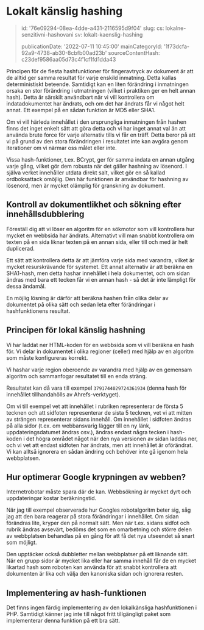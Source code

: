 Lokalt känslig hashing
======================

> id: '76e09294-08ea-4dde-a431-2116595d9f04'
> slug:
> 	cs: lokalne-senzitivni-hashovani
> 	sv: lokalt-kaenslig-hashing
> 
> publicationDate: '2022-07-11 10:45:00'
> mainCategoryId: '1f73dcfa-92a9-4738-ab30-8cbfb00ad23b'
> sourceContentHash: c23def9586aa05d73c4f1cf1fd1dda43

Principen för de flesta hashfunktioner för fingeravtryck av dokument är att de alltid ger samma resultat för varje enskild inmatning. Detta kallas deterministiskt beteende. Samtidigt kan en liten förändring i inmatningen orsaka en stor förändring i utmatningen (vilket i praktiken ger en helt annan hash). Detta är särskilt användbart när vi vill kontrollera om indatadokumentet har ändrats, och om det har ändrats får vi något helt annat. Ett exempel på en sådan funktion är MD5 eller SHA1.

Om vi vill härleda innehållet i den ursprungliga inmatningen från hashen finns det inget enkelt sätt att göra detta och vi har inget annat val än att använda brute force för varje alternativ tills vi får en träff. Detta beror på att vi på grund av den stora förändringen i resultatet inte kan avgöra genom iterationer om vi närmar oss målet eller inte.

Vissa hash-funktioner, t.ex. BCrypt, ger för samma indata en annan utgång varje gång, vilket gör dem robusta när det gäller hashning av lösenord. I själva verket innehåller utdata direkt salt, vilket gör en så kallad ordboksattack omöjlig. Den här funktionen är användbar för hashning av lösenord, men är mycket olämplig för granskning av dokument.

Kontroll av dokumentlikhet och sökning efter innehållsdubblering
-----------------------------------------------------------

Föreställ dig att vi löser en algoritm för en sökmotor som vill kontrollera hur mycket en webbsida har ändrats. Alternativt vill man snabbt kontrollera om texten på en sida liknar texten på en annan sida, eller till och med är helt duplicerad.

Ett sätt att kontrollera detta är att jämföra varje sida med varandra, vilket är mycket resurskrävande för systemet. Ett annat alternativ är att beräkna en SHA1-hash, men detta hashar innehållet i hela dokumentet, och om sidan ändras med bara ett tecken får vi en annan hash - så det är inte lämpligt för dessa ändamål.

En möjlig lösning är därför att beräkna hashen från olika delar av dokumentet på olika sätt och sedan leta efter förändringar i hashfunktionens resultat.

Principen för lokal känslig hashning
----------------------------------

Vi har laddat ner HTML-koden för en webbsida som vi vill beräkna en hash för. Vi delar in dokumentet i olika regioner (celler) med hjälp av en algoritm som måste konfigureras korrekt.

Vi hashar varje region oberoende av varandra med hjälp av en gemensam algoritm och sammanfogar resultatet till en enda sträng.

Resultatet kan då vara till exempel `3791744029724361934` (denna hash för innehållet tillhandahölls av Ahrefs-verktyget).

Om vi till exempel vet att innehållet i rubriken representerar de första 5 tecknen och att sidfoten representerar de sista 5 tecknen, vet vi att mitten av strängen representerar sidans innehåll. Om innehållet i sidfoten ändras på alla sidor (t.ex. om webbansvarig lägger till en ny länk, uppdateringsdatumet ändras osv.), ändras endast några tecken i hash-koden i det högra området något när den nya versionen av sidan laddas ner, och vi vet att endast sidfoten har ändrats, men att innehållet är oförändrat. Vi kan alltså ignorera en sådan ändring och behöver inte gå igenom hela webbplatsen.

Hur optimerar Google krypningen av webben?
----------------------------------------

Internetrobotar måste spara där de kan. Webbsökning är mycket dyrt och uppdateringar kostar beräkningstid.

När jag till exempel observerade hur Googles robotalgoritm beter sig, såg jag att den bara reagerar på stora förändringar i innehållet. Om sidan förändras lite, kryper den på normalt sätt. Men när t.ex. sidans sidfot och rubrik ändras avsevärt, bedöms det som en omarbetning och större delen av webbplatsen behandlas på en gång för att få det nya utseendet så snart som möjligt.

Den upptäcker också dubbletter mellan webbplatser på ett liknande sätt. När en grupp sidor är mycket lika eller har samma innehåll får de en mycket likartad hash som roboten kan använda för att snabbt kontrollera att dokumenten är lika och välja den kanoniska sidan och ignorera resten.

Implementering av hash-funktionen
-----------------------------

Det finns ingen färdig implementering av den lokalkänsliga hashfunktionen i PHP. Samtidigt känner jag inte till något fritt tillgängligt paket som implementerar denna funktion på ett bra sätt.

